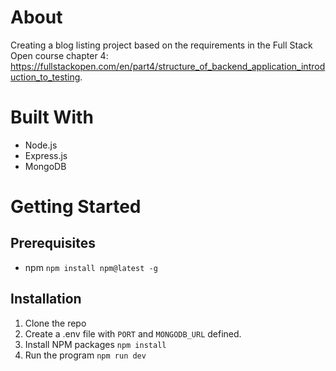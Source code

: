 # About

Creating a blog listing project based on the requirements in the Full Stack Open course chapter 4: https://fullstackopen.com/en/part4/structure_of_backend_application_introduction_to_testing.

# Built With

- Node.js
- Express.js
- MongoDB

# Getting Started

## Prerequisites

- npm
`npm install npm@latest -g`

## Installation

1. Clone the repo
2. Create a .env file with `PORT` and `MONGODB_URL` defined.
3. Install NPM packages
`npm install`
4. Run the program
`npm run dev`

